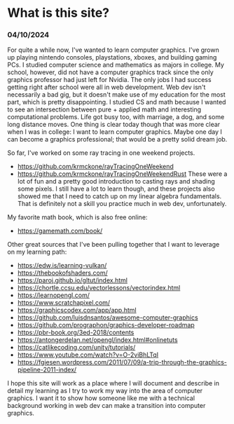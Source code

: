 # What is this site?
### 04/10/2024
For quite a while now, I've wanted to learn computer graphics. I've grown up playing nintendo consoles, playstations, xboxes, and building gaming PCs. I studied computer science and mathematics as majors in college. My school, however, did not have a computer graphics track since the only graphics professor had just left for Nvidia. The only jobs I had success getting right after school were all in web development. Web dev isn't necessarily a bad gig, but it doesn't make use of my education for the most part, which is pretty disappointing. I studied CS and math because I wanted to see an intersection between pure + applied math and interesting computational problems. Life got busy too, with marriage, a dog, and some long distance moves. One thing is clear today though that was more clear when I was in college: I want to learn computer graphics. Maybe one day I can become a graphics professional; that would be a pretty solid dream job.

So far, I've worked on some ray tracing in one weekend projects.
* https://github.com/krmckone/rayTracingOneWeekend
* https://github.com/krmckone/rayTracingOneWeekendRust
These were a lot of fun and a pretty good introduction to casting rays and shading some pixels. I still have a lot to learn though, and these projects also showed me that I need to catch up on my linear algebra fundamentals. That is definitely not a skill you practice much in web dev, unfortunately.

My favorite math book, which is also free online:
* https://gamemath.com/book/

Other great sources that I've been pulling together that I want to leverage on my learning path:
* https://edw.is/learning-vulkan/
* https://thebookofshaders.com/
* https://paroj.github.io/gltut/index.html
* https://chortle.ccsu.edu/vectorlessons/vectorindex.html
* https://learnopengl.com/
* https://www.scratchapixel.com/
* https://graphicscodex.com/app/app.html
* https://github.com/luisdnsantos/awesome-computer-graphics
* https://github.com/prographon/graphics-developer-roadmap
* https://pbr-book.org/3ed-2018/contents
* https://antongerdelan.net/opengl/index.html#onlinetuts
* https://catlikecoding.com/unity/tutorials/
* https://www.youtube.com/watch?v=O-2viBhLTqI
* https://fgiesen.wordpress.com/2011/07/09/a-trip-through-the-graphics-pipeline-2011-index/

I hope this site will work as a place where I will document and describe in detail my learning as I try to work my way into the area of computer graphics. I want it to show how someone like me with a technical background working in web dev can make a transition into computer graphics.
